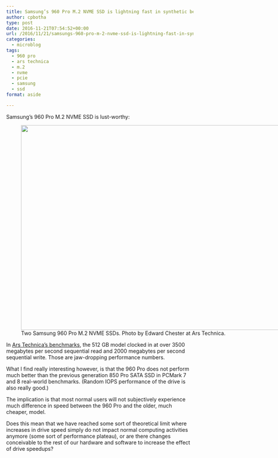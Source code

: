 ```yaml
---
title: Samsung’s 960 Pro M.2 NVME SSD is lightning fast in synthetic benchmarks, not so much in real-world.
author: cpbotha
type: post
date: 2016-11-21T07:54:52+00:00
url: /2016/11/21/samsungs-960-pro-m-2-nvme-ssd-is-lightning-fast-in-synthetic-benchmarks-not-so-much-in-real-world/
categories:
  - microblog
tags:
  - 960 pro
  - ars technica
  - m.2
  - nvme
  - pcie
  - samsung
  - ssd
format: aside

---
```

Samsung’s 960 Pro M.2 NVME SSD is lust-worthy:

<figure class="wp-caption alignnone" style="width: 980px">
<img height="551" src="https://cdn.arstechnica.net/wp-content/uploads/2016/10/960proheader-980x551.jpg" width="980"/><figcaption class="wp-caption-text">Two Samsung 960 Pro M.2 NVME SSDs. Photo by Edward Chester at Ars Technica.</figcaption></figure> 

In [Ars Technica’s benchmarks][1], the 512 GB model clocked in at over 3500 megabytes per second sequential read and 2000 megabytes per second sequential write. Those are jaw-dropping performance numbers.

What I find really interesting however, is that the 960 Pro does not perform much better than the previous generation 850 Pro SATA SSD in PCMark 7 and 8 real-world benchmarks. (Random IOPS performance of the drive is also really good.)

The implication is that most normal users will not subjectively experience much difference in speed between the 960 Pro and the older, much cheaper, model.

Does this mean that we have reached some sort of theoretical limit where increases in drive speed simply do not impact normal computing activities anymore (some sort of performance plateau), or are there changes conceivable to the rest of our hardware and software to increase the effect of drive speedups?

 [1]: http://arstechnica.com/gadgets/2016/10/samsung-960-pro-review-the-fastest-consumer-ssd-you-can-buy/
